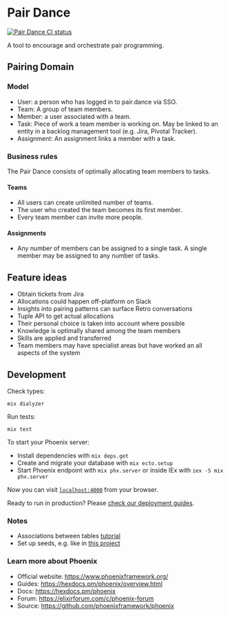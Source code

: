 # Pair Dance
[![Pair Dance CI status](https://circleci.com/gh/TresAmigosLtd/pair_dance.svg?style=svg)](https://github.com/TresAmigosLtd/pair_dance)

A tool to encourage and orchestrate pair programming.

## Pairing Domain

### Model

- User: a person who has logged in to pair.dance via SSO.
- Team: A group of team members.
- Member: a user associated with a team. 
- Task: Piece of work a team member is working on. May be linked to an entity in a backlog management tool (e.g. Jira, Pivotal Tracker).
- Assignment: An assignment links a member with a task.  

### Business rules

The Pair Dance consists of optimally allocating team members to tasks.

#### Teams
- All users can create unlimited number of teams.
- The user who created the team becomes its first member.
- Every team member can invite more people.

#### Assignments
- Any number of members can be assigned to a single task. A single member may be assigned to any number of tasks.

## Feature ideas

- Obtain tickets from Jira
- Allocations could happen off-platform on Slack
- Insights into pairing patterns can surface Retro conversations
- Tuple API to get actual allocations
- Their personal choice is taken into account where possible
- Knowledge is optimally shared among the team members
- Skills are applied and transferred
- Team members may have specialist areas but have worked an all aspects of the system

## Development

Check types:

```shell
mix dialyzer
```

Run tests:
```shell
mix test
```

To start your Phoenix server:

- Install dependencies with `mix deps.get`
- Create and migrate your database with `mix ecto.setup`
- Start Phoenix endpoint with `mix phx.server` or inside IEx with `iex -S mix phx.server`

Now you can visit [`localhost:4000`](http://localhost:4000) from your browser.

Ready to run in production? Please [check our deployment guides](https://hexdocs.pm/phoenix/deployment.html).

### Notes

- Associations between tables [tutorial](https://alchemist.camp/episodes/ecto-beginner-basic-associations)
- Set up seeds, e.g. like in [this project](https://github.com/space-rocket/Elixir-Phoenix-Foreign-Key-Example)

### Learn more about Phoenix

- Official website: https://www.phoenixframework.org/
- Guides: https://hexdocs.pm/phoenix/overview.html
- Docs: https://hexdocs.pm/phoenix
- Forum: https://elixirforum.com/c/phoenix-forum
- Source: https://github.com/phoenixframework/phoenix
